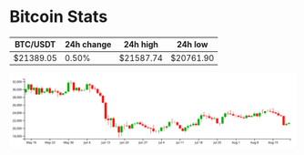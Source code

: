 # Bitcoin Stats

BTC/USDT|24h change|24h high|24h low|
|---|---|---|---|
|$21389.05|0.50%|$21587.74|$20761.90|

<img src="./chart.svg">
